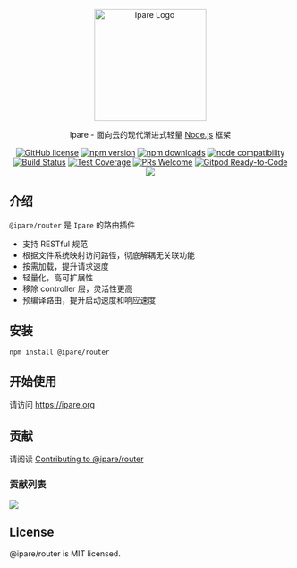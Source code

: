 <p align="center">
  <a href="https://ipare.org/" target="blank"><img src="https://ipare.org/images/logo.png" alt="Ipare Logo" width="200"/></a>
</p>

<p align="center">Ipare - 面向云的现代渐进式轻量 <a href="http://nodejs.org" target="_blank">Node.js</a> 框架</p>
<p align="center">
    <a href="https://github.com/ipare/router/blob/main/LICENSE" target="_blank"><img src="https://img.shields.io/badge/license-MIT-blue.svg" alt="GitHub license" /></a>
    <a href=""><img src="https://img.shields.io/npm/v/@ipare/router.svg" alt="npm version"></a>
    <a href=""><img src="https://badgen.net/npm/dt/@ipare/router" alt="npm downloads"></a>
    <a href="https://nodejs.org/en/about/releases/"><img src="https://img.shields.io/node/v/@ipare/router.svg" alt="node compatibility"></a>
    <a href="#"><img src="https://github.com/ipare/router/actions/workflows/test.yml/badge.svg?branch=main" alt="Build Status"></a>
    <a href="https://codecov.io/gh/ipare/router/branch/main"><img src="https://img.shields.io/codecov/c/github/ipare/router/main.svg" alt="Test Coverage"></a>
    <a href="https://github.com/ipare/router/pulls"><img src="https://img.shields.io/badge/PRs-welcome-brightgreen.svg" alt="PRs Welcome"></a>
    <a href="https://gitpod.io/#https://github.com/ipare/router"><img src="https://img.shields.io/badge/Gitpod-Ready--to--Code-blue?logo=gitpod" alt="Gitpod Ready-to-Code"></a>
    <a href="https://paypal.me/ihalwang" target="_blank"><img src="https://img.shields.io/badge/Donate-PayPal-ff3f59.svg"/></a>
</p>

## 介绍

`@ipare/router` 是 `Ipare` 的路由插件

- 支持 RESTful 规范
- 根据文件系统映射访问路径，彻底解耦无关联功能
- 按需加载，提升请求速度
- 轻量化，高可扩展性
- 移除 controller 层，灵活性更高
- 预编译路由，提升启动速度和响应速度

## 安装

```
npm install @ipare/router
```

## 开始使用

请访问 <https://ipare.org>

## 贡献

请阅读 [Contributing to @ipare/router](https://github.com/ipare/router/blob/main/CONTRIBUTING.md)

### 贡献列表

<a href="https://github.com/ipare/router/graphs/contributors">
  <img src="https://contrib.rocks/image?repo=ipare/router" />
</a>

## License

@ipare/router is MIT licensed.

